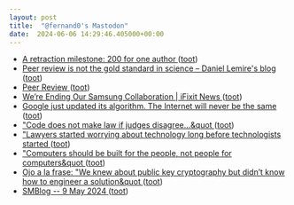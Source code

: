 ```yaml
---
layout: post
title:  "@fernand0's Mastodon"
date:  2024-06-06 14:29:46.405000+00:00
---
```

*  [A retraction milestone: 200 for one author ](https://retractionwatch.com/2024/05/22/a-retraction-milestone-200-for-one-author) ([toot](https://mastodon.social/@fernand0/112570150840224716))
*  [Peer review is not the gold standard in science – Daniel Lemire's blog ](https://lemire.me/blog/2024/05/11/peer-review-is-not-the-gold-standard-in-science) ([toot](https://mastodon.social/@fernand0/112569917093614469))
*  [Peer Review ](https://blog.computationalcomplexity.org/2024/05/peer-review.htm) ([toot](https://mastodon.social/@fernand0/112569759925211193))
*  [We’re Ending Our Samsung Collaboration \| iFixit News ](https://www.ifixit.com/News/96162/were-ending-our-samsung-collaboratio) ([toot](https://mastodon.social/@fernand0/112569352484015994))
*  [Google just updated its algorithm. The Internet will never be the same ](https://www.bbc.com/future/article/20240524-how-googles-new-algorithm-will-shape-your-interne) ([toot](https://mastodon.social/@fernand0/112569264895787938))
*  [&quot;Code does not make law if judges disagree…&quot ](https://mastodon.social/@fernand0/112569116494806398) ([toot](https://mastodon.social/@fernand0/112569116494806398))
*  [&quot;Lawyers started worrying about technology long before technologists started  ](https://mastodon.social/@fernand0/112569099027606214) ([toot](https://mastodon.social/@fernand0/112569099027606214))
*  [&quot;Computers should be built for the people, not people for computers&quot ](https://mastodon.social/@fernand0/112569082736317132) ([toot](https://mastodon.social/@fernand0/112569082736317132))
*  [Ojo a la frase: &quot;We knew about public key cryptography but didn’t know how to engineer a solution&quot ](https://mastodon.social/@fernand0/112569028604854464) ([toot](https://mastodon.social/@fernand0/112569028604854464))
*  [SMBlog -- 9 May 2024 ](https://www.cs.columbia.edu/~smb/blog/2024-05/2024-05-09.htm) ([toot](https://mastodon.social/@fernand0/112568909754885580))
